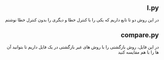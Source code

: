 <div dir="rtl">

## I.py

در این روش دو تا تابع داریم که یکی را با کنترل خطا و دیگری را بدون کنترل خطا نوشتم

## compare.py

در این فایل، روش بازگشتی را با روش های غیر بازگشتی در یک فایل داریم تا بتوانید آن ها را با هم مقایسه کنید

</div>
